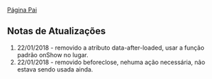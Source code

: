 [Página Pai](./indexTabManager.md)

## Notas de Atualizações

1. 22/01/2018 - removido a atributo data-after-loaded, usar a função padrão onShow no lugar.
2. 22/01/2018 - removido beforeclose, nehuma ação necessária, não estava sendo usada ainda.